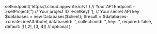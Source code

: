 <?php

use Appwrite\Client;
use Appwrite\Services\Databases;

$client = (new Client())
    ->setEndpoint('https://<REGION>.cloud.appwrite.io/v1') // Your API Endpoint
    ->setProject('<YOUR_PROJECT_ID>') // Your project ID
    ->setKey('<YOUR_API_KEY>'); // Your secret API key

$databases = new Databases($client);

$result = $databases->createLineAttribute(
    databaseId: '<DATABASE_ID>',
    collectionId: '<COLLECTION_ID>',
    key: '',
    required: false,
    default: [[1,2], [3, 4]] // optional
);
